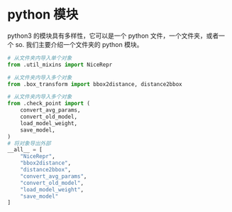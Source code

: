 # python 模块



python3 的模块具有多样性，它可以是一个 python 文件，一个文件夹，或者一个 so.
我们主要介绍一个文件夹的 python 模块。
```python
# 从文件夹内导入单个对象
from .util_mixins import NiceRepr

# 从文件夹内导入多个对象
from .box_transform import bbox2distance, distance2bbox

# 从文件夹内导入多个对象
from .check_point import (
    convert_avg_params,
    convert_old_model,
    load_model_weight,
    save_model,
)
# 将对象导出外部
__all__ = [
    "NiceRepr",
    "bbox2distance",
    "distance2bbox",
    "convert_avg_params",
    "convert_old_model",
    "load_model_weight",
    "save_model"
]

```